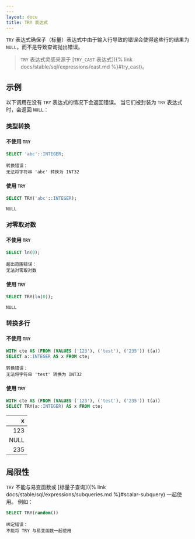 ```yaml
---
---
layout: docu
title: TRY 表达式
---
```


`TRY` 表达式确保子（标量）表达式中由于输入行导致的错误会使得这些行的结果为 `NULL`，而不是导致查询抛出错误。

> `TRY` 表达式灵感来源于 [`TRY_CAST` 表达式]({% link docs/stable/sql/expressions/cast.md %}#try_cast)。

## 示例

以下调用在没有 `TRY` 表达式的情况下会返回错误。
当它们被封装为 `TRY` 表达式时，会返回 `NULL`：

### 类型转换

#### 不使用 `TRY`

```sql
SELECT 'abc'::INTEGER;
```

```console
转换错误：
无法将字符串 'abc' 转换为 INT32
```

#### 使用 `TRY`

```sql
SELECT TRY('abc'::INTEGER);
```

```text
NULL
```

### 对零取对数

#### 不使用 `TRY`

```sql
SELECT ln(0);
```

```console
超出范围错误：
无法对零取对数
```

#### 使用 `TRY`

```sql
SELECT TRY(ln(0));
```

```text
NULL
```

### 转换多行

#### 不使用 `TRY`

```sql
WITH cte AS (FROM (VALUES ('123'), ('test'), ('235')) t(a))
SELECT a::INTEGER AS x FROM cte;
```

```console
转换错误：
无法将字符串 'test' 转换为 INT32
```

#### 使用 `TRY`

```sql
WITH cte AS (FROM (VALUES ('123'), ('test'), ('235')) t(a))
SELECT TRY(a::INTEGER) AS x FROM cte;
```

<div class="center_aligned_header_table"></div>

|  x   |
|-----:|
| 123  |
| NULL |
| 235  |

## 局限性

`TRY` 不能与易变函数或 [标量子查询]({% link docs/stable/sql/expressions/subqueries.md %}#scalar-subquery) 一起使用。
例如：

```sql
SELECT TRY(random())
```

```console
绑定错误：
不能将 TRY 与易变函数一起使用
```